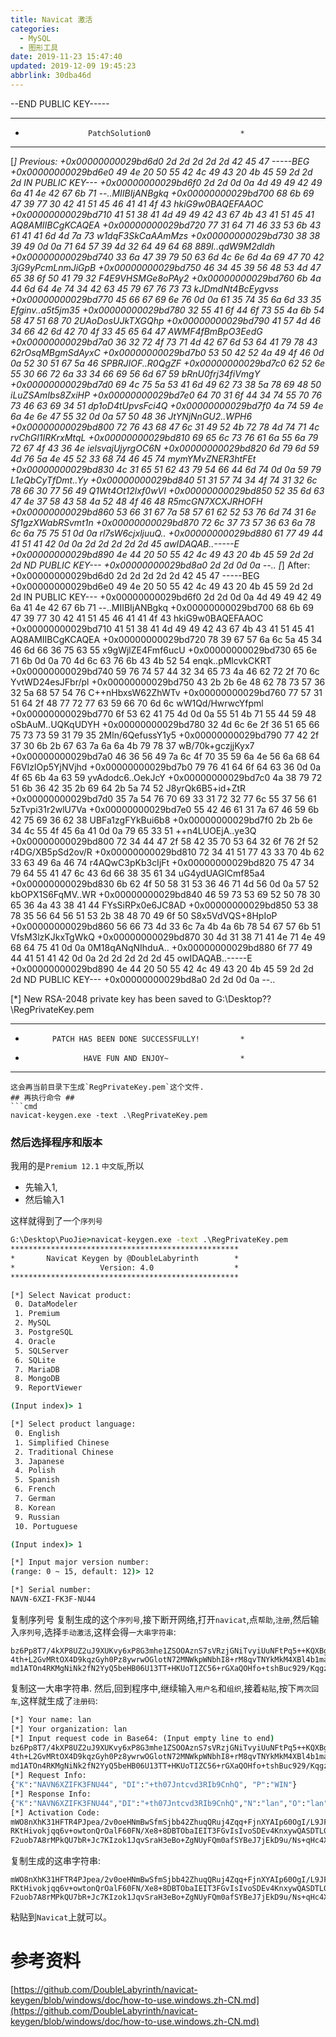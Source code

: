```yaml
---
title: Navicat 激活
categories: 
  - MySQL
  - 图形工具
date: 2019-11-23 15:47:40
updated: 2019-12-09 19:45:23
abbrlink: 30dba46d
---
```

--END PUBLIC KEY-----

*******************************************************
*                   PatchSolution0                    *
*******************************************************
[*] Previous:
+0x00000000029bd6d0                          2d 2d 2d 2d 2d 42 45 47          -----BEG
+0x00000000029bd6e0  49 4e 20 50 55 42 4c 49 43 20 4b 45 59 2d 2d 2d  IN PUBLIC KEY---
+0x00000000029bd6f0  2d 2d 0d 0a 4d 49 49 42 49 6a 41 4e 42 67 6b 71  --..MIIBIjANBgkq
+0x00000000029bd700  68 6b 69 47 39 77 30 42 41 51 45 46 41 41 4f 43  hkiG9w0BAQEFAAOC
+0x00000000029bd710  41 51 38 41 4d 49 49 42 43 67 4b 43 41 51 45 41  AQ8AMIIBCgKCAQEA
+0x00000000029bd720  77 31 64 71 46 33 53 6b 43 61 41 41 6d 4d 7a 73  w1dqF3SkCaAAmMzs
+0x00000000029bd730  38 38 39 49 0d 0a 71 64 57 39 4d 32 64 49 64 68  889I..qdW9M2dIdh
+0x00000000029bd740  33 6a 47 39 79 50 63 6d 4c 6e 6d 4a 69 47 70 42  3jG9yPcmLnmJiGpB
+0x00000000029bd750  46 34 45 39 56 48 53 4d 47 65 38 6f 50 41 79 32  F4E9VHSMGe8oPAy2
+0x00000000029bd760  6b 4a 44 6d 64 4e 74 34 42 63 45 79 67 76 73 73  kJDmdNt4BcEygvss
+0x00000000029bd770  45 66 67 69 6e 76 0d 0a 61 35 74 35 6a 6d 33 35  Efginv..a5t5jm35
+0x00000000029bd780  32 55 41 6f 44 6f 73 55 4a 6b 54 58 47 51 68 70  2UAoDosUJkTXGQhp
+0x00000000029bd790  41 57 4d 46 34 66 42 6d 42 70 4f 33 45 65 64 47  AWMF4fBmBpO3EedG
+0x00000000029bd7a0  36 32 72 4f 73 71 4d 42 67 6d 53 64 41 79 78 43  62rOsqMBgmSdAyxC
+0x00000000029bd7b0  53 50 42 52 4a 49 4f 46 0d 0a 52 30 51 67 5a 46  SPBRJIOF..R0QgZF
+0x00000000029bd7c0  62 52 6e 55 30 66 72 6a 33 34 66 69 56 6d 67 59  bRnU0frj34fiVmgY
+0x00000000029bd7d0  69 4c 75 5a 53 41 6d 49 62 73 38 5a 78 69 48 50  iLuZSAmIbs8ZxiHP
+0x00000000029bd7e0  64 70 31 6f 44 34 74 55 70 76 73 46 63 69 34 51  dp1oD4tUpvsFci4Q
+0x00000000029bd7f0  4a 74 59 4e 6a 4e 6e 47 55 32 0d 0a 57 50 48 36  JtYNjNnGU2..WPH6
+0x00000000029bd800  72 76 43 68 47 6c 31 49 52 4b 72 78 4d 74 71 4c  rvChGl1IRKrxMtqL
+0x00000000029bd810  69 65 6c 73 76 61 6a 55 6a 79 72 67 4f 43 36 4e  ielsvajUjyrgOC6N
+0x00000000029bd820  6d 79 6d 59 4d 76 5a 4e 45 52 33 68 74 46 45 74  mymYMvZNER3htFEt
+0x00000000029bd830  4c 31 65 51 62 43 79 54 66 44 6d 74 0d 0a 59 79  L1eQbCyTfDmt..Yy
+0x00000000029bd840  51 31 57 74 34 4f 74 31 32 6c 78 66 30 77 56 49  Q1Wt4Ot12lxf0wVI
+0x00000000029bd850  52 35 6d 63 47 4e 37 58 43 58 4a 52 48 4f 46 48  R5mcGN7XCXJRHOFH
+0x00000000029bd860  53 66 31 67 7a 58 57 61 62 52 53 76 6d 74 31 6e  Sf1gzXWabRSvmt1n
+0x00000000029bd870  72 6c 37 73 57 36 63 6a 78 6c 6a 75 75 51 0d 0a  rl7sW6cjxljuuQ..
+0x00000000029bd880  61 77 49 44 41 51 41 42 0d 0a 2d 2d 2d 2d 2d 45  awIDAQAB..-----E
+0x00000000029bd890  4e 44 20 50 55 42 4c 49 43 20 4b 45 59 2d 2d 2d  ND PUBLIC KEY---
+0x00000000029bd8a0  2d 2d 0d 0a                                      --..
[*] After:
+0x00000000029bd6d0                          2d 2d 2d 2d 2d 42 45 47          -----BEG
+0x00000000029bd6e0  49 4e 20 50 55 42 4c 49 43 20 4b 45 59 2d 2d 2d  IN PUBLIC KEY---
+0x00000000029bd6f0  2d 2d 0d 0a 4d 49 49 42 49 6a 41 4e 42 67 6b 71  --..MIIBIjANBgkq
+0x00000000029bd700  68 6b 69 47 39 77 30 42 41 51 45 46 41 41 4f 43  hkiG9w0BAQEFAAOC
+0x00000000029bd710  41 51 38 41 4d 49 49 42 43 67 4b 43 41 51 45 41  AQ8AMIIBCgKCAQEA
+0x00000000029bd720  78 39 67 57 6a 6c 5a 45 34 46 6d 66 36 75 63 55  x9gWjlZE4Fmf6ucU
+0x00000000029bd730  65 6e 71 6b 0d 0a 70 4d 6c 63 76 6b 43 4b 52 54  enqk..pMlcvkCKRT
+0x00000000029bd740  59 76 74 57 44 32 34 65 73 4a 46 62 72 2f 70 6c  YvtWD24esJFbr/pl
+0x00000000029bd750  43 2b 2b 6e 48 62 78 73 57 36 32 5a 68 57 54 76  C++nHbxsW62ZhWTv
+0x00000000029bd760  77 57 31 51 64 2f 48 77 72 77 63 59 66 70 6d 6c  wW1Qd/HwrwcYfpml
+0x00000000029bd770  6f 53 62 41 75 4d 0d 0a 55 51 4b 71 55 44 59 48  oSbAuM..UQKqUDYH
+0x00000000029bd780  32 4d 6c 6e 2f 36 51 65 66 75 73 73 59 31 79 35  2Mln/6QefussY1y5
+0x00000000029bd790  77 42 2f 37 30 6b 2b 67 63 7a 6a 6a 4b 79 78 37  wB/70k+gczjjKyx7
+0x00000000029bd7a0  46 36 56 49 7a 6c 4f 70 35 59 6a 4e 56 6a 68 64  F6VIzlOp5YjNVjhd
+0x00000000029bd7b0  79 76 41 64 6f 64 63 36 0d 0a 4f 65 6b 4a 63 59  yvAdodc6..OekJcY
+0x00000000029bd7c0  4a 38 79 72 51 6b 36 42 35 2b 69 64 2b 5a 74 52  J8yrQk6B5+id+ZtR
+0x00000000029bd7d0  35 7a 54 76 70 69 33 31 72 32 77 6c 55 37 56 61  5zTvpi31r2wlU7Va
+0x00000000029bd7e0  55 42 46 61 31 7a 67 46 59 6b 42 75 69 36 62 38  UBFa1zgFYkBui6b8
+0x00000000029bd7f0  2b 2b 6e 34 4c 55 4f 45 6a 41 0d 0a 79 65 33 51  ++n4LUOEjA..ye3Q
+0x00000000029bd800  72 34 44 47 2f 58 42 35 70 53 64 32 6f 76 2f 52  r4DG/XB5pSd2ov/R
+0x00000000029bd810  72 34 41 51 77 43 33 70 4b 62 33 63 49 6a 46 74  r4AQwC3pKb3cIjFt
+0x00000000029bd820  75 47 34 79 64 55 41 47 6c 43 6d 66 38 35 61 34  uG4ydUAGlCmf85a4
+0x00000000029bd830  6b 62 4f 50 58 31 53 36 46 71 4d 56 0d 0a 57 52  kbOPX1S6FqMV..WR
+0x00000000029bd840  46 59 73 53 69 52 50 78 30 65 36 4a 43 38 41 44  FYsSiRPx0e6JC8AD
+0x00000000029bd850  53 38 78 35 56 64 56 51 53 2b 38 48 70 49 6f 50  S8x5VdVQS+8HpIoP
+0x00000000029bd860  56 66 73 4d 33 6c 7a 4b 4a 6b 78 54 67 57 6b 51  VfsM3lzKJkxTgWkQ
+0x00000000029bd870  30 4d 31 38 71 41 4e 71 4e 49 68 64 75 41 0d 0a  0M18qANqNIhduA..
+0x00000000029bd880  6f 77 49 44 41 51 41 42 0d 0a 2d 2d 2d 2d 2d 45  owIDAQAB..-----E
+0x00000000029bd890  4e 44 20 50 55 42 4c 49 43 20 4b 45 59 2d 2d 2d  ND PUBLIC KEY---
+0x00000000029bd8a0  2d 2d 0d 0a                                      --..

[*] New RSA-2048 private key has been saved to
G:\Desktop\??\RegPrivateKey.pem

*******************************************************
*           PATCH HAS BEEN DONE SUCCESSFULLY!         *
*                  HAVE FUN AND ENJOY~                *
*******************************************************
```
这会再当前目录下生成`RegPrivateKey.pem`这个文件.
## 再执行命令 ##
```cmd
navicat-keygen.exe -text .\RegPrivateKey.pem
```
### 然后选择程序和版本 ###
我用的是`Premium 12.1` `中文版`,所以
- 先输入1,
- 然后输入1

这样就得到了一个`序列号`
```cmd
G:\Desktop\PuoJie>navicat-keygen.exe -text .\RegPrivateKey.pem
***************************************************
*       Navicat Keygen by @DoubleLabyrinth        *
*                   Version: 4.0                  *
***************************************************

[*] Select Navicat product:
 0. DataModeler
 1. Premium
 2. MySQL
 3. PostgreSQL
 4. Oracle
 5. SQLServer
 6. SQLite
 7. MariaDB
 8. MongoDB
 9. ReportViewer

(Input index)> 1

[*] Select product language:
 0. English
 1. Simplified Chinese
 2. Traditional Chinese
 3. Japanese
 4. Polish
 5. Spanish
 6. French
 7. German
 8. Korean
 9. Russian
 10. Portuguese

(Input index)> 1

[*] Input major version number:
(range: 0 ~ 15, default: 12)> 12

[*] Serial number:
NAVN-6XZI-FK3F-NU44
```
复制序列号 
复制生成的这个`序列号`,接下断开网络,打开`navicat`,点`帮助`,`注册`,然后输入`序列号`,选择`手动激活`,这样会得`一大串字符串`:
```
bz6Pp8T7/4kXP8UZ2uJ9XUKvy6xP8G3mhe1ZSOOAznS7sVRzjGNiTvyiUuNFtPq5++KQXBgtpT62pKEU8SzKwtPfpwfpE2Gck5GW8IkY7v025AIvAE0kgk6c
4th+L2GvMRtOX4D9kqzGyh0Pz8ywrwOGlotN72MNWkpWNbhI8+rM8qvTNYkMkM4XBl4b1marLMIsKFDWZSb0tZ5yoWTiqBa3qWyM/ewHeY3TW4hxXLHqK3+H
md1ATOn4RKMgNiNk2fN2YyQ5beHB06U13TT+HKUoTIZC56+rGXaQOHfo+tshBuc929/KqgzsiGY9dkupJ2PIgdUwh8pw0oxEXCNyug==
```
复制这一大串字符串.
然后,回到程序中,继续输入`用户名`和`组织`,接着`粘贴`,按下`两次回车`,这样就生成了`注册码`:
```cmd
[*] Your name: lan
[*] Your organization: lan
[*] Input request code in Base64: (Input empty line to end)
bz6Pp8T7/4kXP8UZ2uJ9XUKvy6xP8G3mhe1ZSOOAznS7sVRzjGNiTvyiUuNFtPq5++KQXBgtpT62pKEU8SzKwtPfpwfpE2Gck5GW8IkY7v025AIvAE0kgk6c
4th+L2GvMRtOX4D9kqzGyh0Pz8ywrwOGlotN72MNWkpWNbhI8+rM8qvTNYkMkM4XBl4b1marLMIsKFDWZSb0tZ5yoWTiqBa3qWyM/ewHeY3TW4hxXLHqK3+H
md1ATOn4RKMgNiNk2fN2YyQ5beHB06U13TT+HKUoTIZC56+rGXaQOHfo+tshBuc929/KqgzsiGY9dkupJ2PIgdUwh8pw0oxEXCNyug==
[*] Request Info:
{"K":"NAVN6XZIFK3FNU44", "DI":"+th07Jntcvd3RIb9CnhQ", "P":"WIN"}
[*] Response Info:
{"K":"NAVN6XZIFK3FNU44","DI":"+th07Jntcvd3RIb9CnhQ","N":"lan","O":"lan","T":1574497681}
[*] Activation Code:
mWO8nXhK31HFTR4PJpea/2v0oeHNmBwSfmSjbb42ZhuqQRuj4Zqq+FjnXYAIp60OgI/L9JFUjrEb6u7AXFarVDJzVLYiGPIacD0uUVG+azHE86FKh4VyekxO
RKtHivokjqq6v+owtonQrOalF60FN/Xe8+8DBTObaIEIT3FGvIsIvoSDEv4KnxywQASDTL0c0L23rukCtbSngJ47CoAtYOejBWgFsbH+ATAPPyJZqxkRp8C7
F2uob7A8rMPkQU7bR+Jc7KIzok1JqvSraH3eBo+ZgNUyFQm0afSYBeJ7jEkD9u/Ns+qHc4X197y4L7XHi3gybdBPc+hvU91WmzHSKA==
```
复制生成的这串字符串:
```
mWO8nXhK31HFTR4PJpea/2v0oeHNmBwSfmSjbb42ZhuqQRuj4Zqq+FjnXYAIp60OgI/L9JFUjrEb6u7AXFarVDJzVLYiGPIacD0uUVG+azHE86FKh4VyekxO
RKtHivokjqq6v+owtonQrOalF60FN/Xe8+8DBTObaIEIT3FGvIsIvoSDEv4KnxywQASDTL0c0L23rukCtbSngJ47CoAtYOejBWgFsbH+ATAPPyJZqxkRp8C7
F2uob7A8rMPkQU7bR+Jc7KIzok1JqvSraH3eBo+ZgNUyFQm0afSYBeJ7jEkD9u/Ns+qHc4X197y4L7XHi3gybdBPc+hvU91WmzHSKA==
```
粘贴到`Navicat`上就可以。
# 参考资料 #
[https://github.com/DoubleLabyrinth/navicat-keygen/blob/windows/doc/how-to-use.windows.zh-CN.md](https://github.com/DoubleLabyrinth/navicat-keygen/blob/windows/doc/how-to-use.windows.zh-CN.md)
